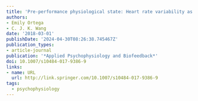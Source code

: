 ```yaml
---
title: 'Pre-performance physiological state: Heart rate variability as a predictor of shooting performance'
authors:
- Emily Ortega
- C. J. K. Wang
date: '2018-03-01'
publishDate: '2024-04-30T08:26:38.745467Z'
publication_types:
- article-journal
publication: '*Applied Psychophysiology and Biofeedback*'
doi: 10.1007/s10484-017-9386-9
links:
- name: URL
  url: http://link.springer.com/10.1007/s10484-017-9386-9
tags:
  - psychophysiology
---
```

